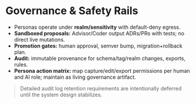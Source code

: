 # Governance & Safety Rails

- Personas operate under **realm/sensitivity** with default-deny egress.
- **Sandboxed proposals:** Advisor/Coder output ADRs/PRs with tests; no direct live mutations.
- **Promotion gates:** human approval, semver bump, migration+rollback plan.
- **Audit:** immutable provenance for schema/tag/realm changes, exports, rules.
- **Persona action matrix:** map capture/edit/export permissions per human and AI role; maintain as living governance artifact.

> Detailed audit log retention requirements are intentionally deferred until the system design stabilizes.
